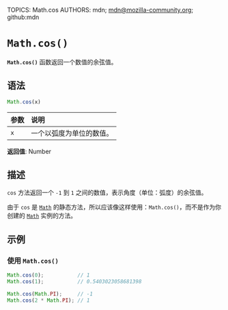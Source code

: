 TOPICS: Math.cos
AUTHORS: mdn; mdn@mozilla-community.org; github:mdn

# `Math.cos()`

**`Math.cos()`** 函数返回一个数值的余弦值。

## 语法

```javascript
Math.cos(x)
```

| 参数 | 说明 |
| :-- | :-- |
| `x` | 一个以弧度为单位的数值。 |

**返回值**: Number

## 描述

`cos` 方法返回一个 `-1` 到 `1` 之间的数值，表示角度（单位：弧度）的余弦值。

由于 `cos` 是 [`Math`](/zh-hans/webfrontend/Math) 的静态方法，所以应该像这样使用：`Math.cos()`，而不是作为你创建的
[`Math`](/zh-hans/webfrontend/Math) 实例的方法。

## 示例

### 使用 `Math.cos()`

```javascript
Math.cos(0);           // 1
Math.cos(1);           // 0.5403023058681398

Math.cos(Math.PI);     // -1
Math.cos(2 * Math.PI); // 1
```
